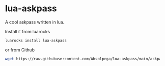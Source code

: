 # lua-askpass

A cool askpass written in lua.

Install it from luarocks

```sh
luarocks install lua-askpass
```

or from Github

```sh
wget https://raw.githubusercontent.com/Absolpega/lua-askpass/main/askpass.lua
```
